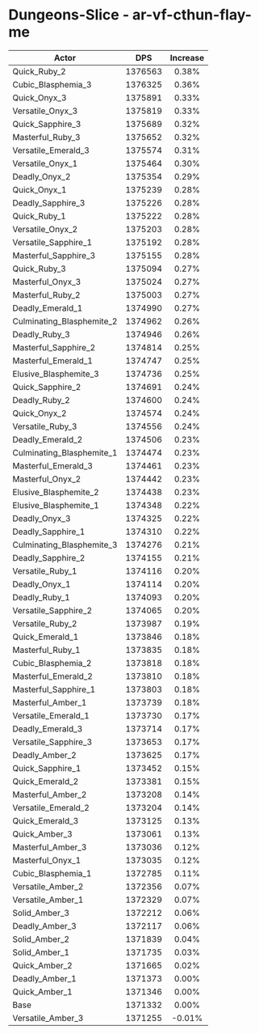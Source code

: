# Dungeons-Slice - ar-vf-cthun-flay-me
| Actor | DPS | Increase |
|---|:---:|:---:|
|Quick_Ruby_2|1376563|0.38%|
|Cubic_Blasphemia_3|1376325|0.36%|
|Quick_Onyx_3|1375891|0.33%|
|Versatile_Onyx_3|1375819|0.33%|
|Quick_Sapphire_3|1375689|0.32%|
|Masterful_Ruby_3|1375652|0.32%|
|Versatile_Emerald_3|1375574|0.31%|
|Versatile_Onyx_1|1375464|0.30%|
|Deadly_Onyx_2|1375354|0.29%|
|Quick_Onyx_1|1375239|0.28%|
|Deadly_Sapphire_3|1375226|0.28%|
|Quick_Ruby_1|1375222|0.28%|
|Versatile_Onyx_2|1375203|0.28%|
|Versatile_Sapphire_1|1375192|0.28%|
|Masterful_Sapphire_3|1375155|0.28%|
|Quick_Ruby_3|1375094|0.27%|
|Masterful_Onyx_3|1375024|0.27%|
|Masterful_Ruby_2|1375003|0.27%|
|Deadly_Emerald_1|1374990|0.27%|
|Culminating_Blasphemite_2|1374962|0.26%|
|Deadly_Ruby_3|1374946|0.26%|
|Masterful_Sapphire_2|1374814|0.25%|
|Masterful_Emerald_1|1374747|0.25%|
|Elusive_Blasphemite_3|1374736|0.25%|
|Quick_Sapphire_2|1374691|0.24%|
|Deadly_Ruby_2|1374600|0.24%|
|Quick_Onyx_2|1374574|0.24%|
|Versatile_Ruby_3|1374556|0.24%|
|Deadly_Emerald_2|1374506|0.23%|
|Culminating_Blasphemite_1|1374474|0.23%|
|Masterful_Emerald_3|1374461|0.23%|
|Masterful_Onyx_2|1374442|0.23%|
|Elusive_Blasphemite_2|1374438|0.23%|
|Elusive_Blasphemite_1|1374348|0.22%|
|Deadly_Onyx_3|1374325|0.22%|
|Deadly_Sapphire_1|1374310|0.22%|
|Culminating_Blasphemite_3|1374276|0.21%|
|Deadly_Sapphire_2|1374155|0.21%|
|Versatile_Ruby_1|1374116|0.20%|
|Deadly_Onyx_1|1374114|0.20%|
|Deadly_Ruby_1|1374093|0.20%|
|Versatile_Sapphire_2|1374065|0.20%|
|Versatile_Ruby_2|1373987|0.19%|
|Quick_Emerald_1|1373846|0.18%|
|Masterful_Ruby_1|1373835|0.18%|
|Cubic_Blasphemia_2|1373818|0.18%|
|Masterful_Emerald_2|1373810|0.18%|
|Masterful_Sapphire_1|1373803|0.18%|
|Masterful_Amber_1|1373739|0.18%|
|Versatile_Emerald_1|1373730|0.17%|
|Deadly_Emerald_3|1373714|0.17%|
|Versatile_Sapphire_3|1373653|0.17%|
|Deadly_Amber_2|1373625|0.17%|
|Quick_Sapphire_1|1373452|0.15%|
|Quick_Emerald_2|1373381|0.15%|
|Masterful_Amber_2|1373208|0.14%|
|Versatile_Emerald_2|1373204|0.14%|
|Quick_Emerald_3|1373125|0.13%|
|Quick_Amber_3|1373061|0.13%|
|Masterful_Amber_3|1373036|0.12%|
|Masterful_Onyx_1|1373035|0.12%|
|Cubic_Blasphemia_1|1372785|0.11%|
|Versatile_Amber_2|1372356|0.07%|
|Versatile_Amber_1|1372329|0.07%|
|Solid_Amber_3|1372212|0.06%|
|Deadly_Amber_3|1372117|0.06%|
|Solid_Amber_2|1371839|0.04%|
|Solid_Amber_1|1371735|0.03%|
|Quick_Amber_2|1371665|0.02%|
|Deadly_Amber_1|1371373|0.00%|
|Quick_Amber_1|1371346|0.00%|
|Base|1371332|0.00%|
|Versatile_Amber_3|1371255|-0.01%|
